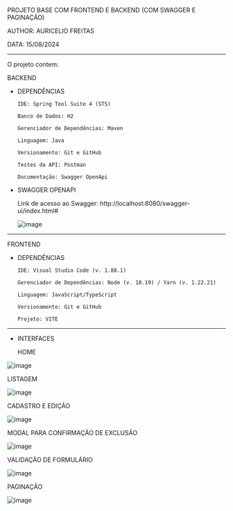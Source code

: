 PROJETO BASE COM FRONTEND E BACKEND (COM SWAGGER E PAGINAÇÃO)

AUTHOR: AURICELIO FREITAS

DATA: 15/08/2024

-----------------------------------------------------------

O projeto contem: 


BACKEND

- DEPENDÊNCIAS 
    
    
      IDE: Spring Tool Suite 4 (STS)

      Banco de Dados: H2

      Gerenciador de Dependências: Maven

      Linguagem: Java

      Versionamento: Git e GitHub

      Testes da API: Postman

      Documentação: Swagger OpenApi



- SWAGGER OPENAPI

  Link de acesso ao Swagger: http://localhost:8080/swagger-ui/index.html#

    ![image](https://github.com/auriceliof/unifametro-afdpw-CRUD/assets/4201131/212eb08a-9600-4aa7-81e2-1c2d796a9ea7)

  
-----------------------------------------------------------
FRONTEND

- DEPENDÊNCIAS  
    
      IDE: Visual Studio Code (v. 1.88.1)
      
      Gerenciador de Dependências: Node (v. 18.19) / Yarn (v. 1.22.21)

      Linguagem: JavaScript/TypeScript

      Versionamento: Git e GitHub

      Projeto: VITE

  
-----------------------------------------------------------
- INTERFACES

  HOME

![image](https://github.com/user-attachments/assets/f243f732-38bb-4552-8214-bd410c8e398e)





  LISTAGEM

![image](https://github.com/user-attachments/assets/04fc5ba1-91b1-416f-9be1-14367113503c)





  CADASTRO E EDIÇÃO

![image](https://github.com/user-attachments/assets/383c4f4e-3a66-456f-b819-fa6486075650)





MODAL PARA CONFIRMAÇÃO DE EXCLUSÃO

![image](https://github.com/user-attachments/assets/8f6c9786-5237-4b2d-bed3-e53decd32d58)




VALIDAÇÃO DE FORMULÁRIO

![image](https://github.com/user-attachments/assets/00d8cda0-d39d-4644-baa2-16a00856891d)




PAGINAÇÃO

![image](https://github.com/user-attachments/assets/94622803-0497-4cdf-b73f-1cb9c086f93b) 
